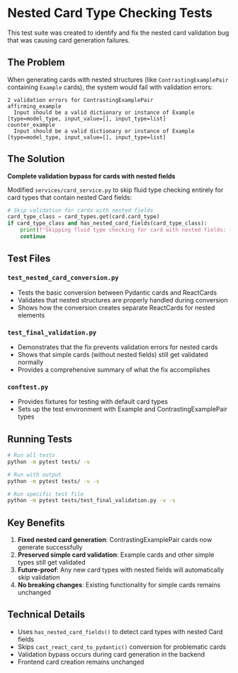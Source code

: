 # Nested Card Type Checking Tests

This test suite was created to identify and fix the nested card validation bug that was causing card generation failures.

## The Problem

When generating cards with nested structures (like `ContrastingExamplePair` containing `Example` cards), the system would fail with validation errors:

```
2 validation errors for ContrastingExamplePair
affirming_example
  Input should be a valid dictionary or instance of Example [type=model_type, input_value=[], input_type=list]
counter_example
  Input should be a valid dictionary or instance of Example [type=model_type, input_value=[], input_type=list]
```

## The Solution

**Complete validation bypass for cards with nested fields**

Modified `services/card_service.py` to skip fluid type checking entirely for card types that contain nested Card fields:

```python
# Skip validation for cards with nested fields
card_type_class = card_types.get(card.card_type)
if card_type_class and has_nested_card_fields(card_type_class):
    print(f"Skipping fluid type checking for card with nested fields: {card.card_type}")
    continue
```

## Test Files

### `test_nested_card_conversion.py`
- Tests the basic conversion between Pydantic cards and ReactCards
- Validates that nested structures are properly handled during conversion
- Shows how the conversion creates separate ReactCards for nested elements

### `test_final_validation.py`
- Demonstrates that the fix prevents validation errors for nested cards
- Shows that simple cards (without nested fields) still get validated normally
- Provides a comprehensive summary of what the fix accomplishes

### `conftest.py`
- Provides fixtures for testing with default card types
- Sets up the test environment with Example and ContrastingExamplePair types

## Running Tests

```bash
# Run all tests
python -m pytest tests/ -v

# Run with output
python -m pytest tests/ -v -s

# Run specific test file
python -m pytest tests/test_final_validation.py -v -s
```

## Key Benefits

1. **Fixed nested card generation**: ContrastingExamplePair cards now generate successfully
2. **Preserved simple card validation**: Example cards and other simple types still get validated
3. **Future-proof**: Any new card types with nested fields will automatically skip validation
4. **No breaking changes**: Existing functionality for simple cards remains unchanged

## Technical Details

- Uses `has_nested_card_fields()` to detect card types with nested Card fields
- Skips `cast_react_card_to_pydantic()` conversion for problematic cards
- Validation bypass occurs during card generation in the backend
- Frontend card creation remains unchanged